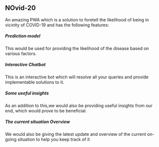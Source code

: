 ## NOvid-20


An amazing PWA which is a solution to foretell the likelihood of being 
in vicinity of COVID-19 and has the following features:

##### Prediction model
 This would be used for providing the likelihood
 of the disease based on various factors.


 
##### Interactive Chatbot

 This is an interactive bot which will resolve 
 all your queries and provide implementable solutions to it.

  
##### Some useful insights
 As an addition to this,we would also be providing useful insights
 from our end, which would prove to be beneficial.
 
##### The current situation Overview
 We would also be giving the latest update and overview of
 the current on-going situation to help you keep track of it
 
 
 
 
 
 


 

